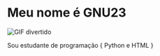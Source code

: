# Meu nome é GNU23

![GIF divertido](https://media.giphy.com/media/3oEjI6SIIHBd3W2XgI/giphy.gif)

Sou estudante de programação { Python e HTML }
